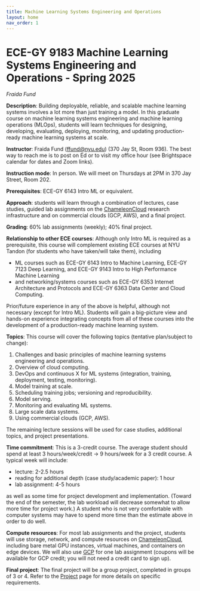 ```yaml
---
title: Machine Learning Systems Engineering and Operations
layout: home
nav_order: 1
---
```


# ECE-GY 9183 Machine Learning Systems Engineering and Operations - Spring 2025

_Fraida Fund_ 

**Description**: Building deployable, reliable, and scalable machine learning systems involves a lot more than just training a model. In this graduate course on machine learning systems engineering and machine learning operations (MLOps), students will learn techniques for designing, developing, evaluating, deploying, monitoring, and updating production-ready machine learning systems at scale. 

**Instructor**: Fraida Fund (ffund@nyu.edu) (370 Jay St, Room 936). The best way to reach me is to post on Ed or to visit my office hour (see Brightspace calendar for dates and Zoom links).

**Instruction mode**: In person. We will meet on Thursdays at 2PM in 370 Jay Street, Room 202.

**Prerequisites**: ECE-GY 6143 Intro ML or equivalent.

**Approach**: students will learn through a combination of lectures, case studies, guided lab assignments on the [ChameleonCloud](https://chameleoncloud.org/) research infrastructure and on commercial clouds (GCP, AWS), and a final project.

**Grading**: 60% lab assignments (weekly); 40% final project.

**Relationship to other ECE courses**: Although only Intro ML is required as a prerequisite, this course will complement existing ECE courses at NYU Tandon (for students who have taken/will take them), including 

* ML courses such as ECE-GY 6143 Intro to Machine Learning, ECE-GY 7123 Deep Learning, and ECE-GY 9143 Intro to High Performance Machine Learning
* and networking/systems courses such as ECE-GY 6353 Internet Architecture and Protocols and ECE-GY 6363 Data Center and Cloud Computing.

Prior/future experience in any of the above is helpful, although not necessary (except for Intro ML). Students will gain a big-picture view and hands-on experience integrating concepts from all of these courses into the development of a production-ready machine learning system. 

**Topics**: This course will cover the following topics (tentative plan/subject to change):

1. Challenges and basic principles of machine learning systems engineering and operations.
2. Overview of cloud computing.
3. DevOps and continuous X for ML systems (integration, training, deployment, testing, monitoring).
4. Model training at scale.
5. Scheduling training jobs; versioning and reproducibility.
6. Model serving.
7. Monitoring and evaluating ML systems.
8. Large scale data systems.
9. Using commercial clouds (GCP, AWS).

The remaining lecture sessions will be used for case studies, additional topics, and project presentations.

**Time commitment**: This is a 3-credit course. The average student should spend at least 3 hours/week/credit → 9 hours/week for a 3 credit course. A typical week will include:

- lecture: 2-2.5 hours
- reading for additional depth (case study/academic paper): 1 hour
- lab assignment: 4-5 hours

as well as some time for project development and implementation. (Toward the end of the semester, the lab workload will decrease somewhat to allow more time for project work.) A student who is not very comfortable with computer systems may have to spend more time than the estimate above in order to do well. 

**Compute resources**: For most lab assignments and the project, students will use storage, network, and compute resources on [ChameleonCloud](https://chameleoncloud.org/), including bare metal GPU instances, virtual machines, and containers on edge devices. We will also use [GCP](https://cloud.google.com/gcp) for one lab assignment (coupons will be available for GCP credit; you will not need a credit card to sign up).

**Final project**: The final project will be a group project, completed in groups of 3 or 4. Refer to the [Project](docs/project) page for more details on specific requirements.
